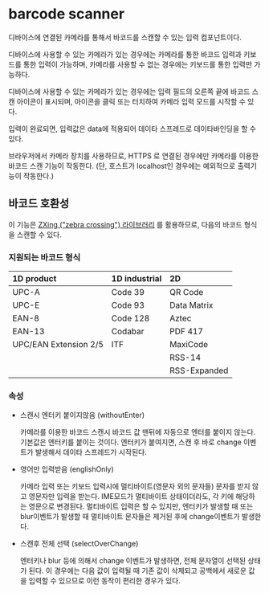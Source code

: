 # barcode scanner

디바이스에 연결된 카메라를 통해서 바코드를 스캔할 수 있는 입력 컴포넌트이다.

디바이스에 사용할 수 있는 카메라가 있는 경우에는 카메라를 통한 바코드 입력과 키보드를 통한 입력이 가능하며,
카메라를 사용할 수 없는 경우에는 키보드를 통한 입력만 가능하다.

디바이스에 사용할 수 있는 카메라가 있는 경우에는 입력 필드의 오른쪽 끝에 바코드 스캔 아이콘이 표시되며,
아이콘을 클릭 또는 터치하여 카메라 입력 모드를 시작할 수 있다.

입력이 완료되면, 입력값은 data에 적용되어 데이타 스프레드로 데이타바인딩을 할 수 있다.

브라우저에서 카메라 장치를 사용하므로, HTTPS 로 연결된 경우에만 카메라를 이용한 바코드 스캔 기능이 작동한다.
(단, 호스트가 localhost인 경우에는 예외적으로 출력기능이 작동한다.)

## 바코드 호환성

이 기능은 [ZXing ("zebra crossing") 라이브러리](https://github.com/zxing/zxing) 를 활용하므로,
다음의 바코드 형식을 스캔할 수 있다.

### 지원되는 바코드 형식

| 1D product            | 1D industrial | 2D           |
| :-------------------- | :------------ | :----------- |
| UPC-A                 | Code 39       | QR Code      |
| UPC-E                 | Code 93       | Data Matrix  |
| EAN-8                 | Code 128      | Aztec        |
| EAN-13                | Codabar       | PDF 417      |
| UPC/EAN Extension 2/5 | ITF           | MaxiCode     |
|                       |               | RSS-14       |
|                       |               | RSS-Expanded |

### 속성

- 스캔시 엔터키 붙이지않음 (withoutEnter)

  카메라를 이용한 바코드 스캔시 바코드 값 맨뒤에 자동으로 엔터를 붙이지 않는다.
  기본값은 엔터키를 붙이는 것이다.
  엔터키가 붙여지면, 스캔 후 바로 change 이벤트가 발생해서 데이타 스프레드가 시작된다.

- 영어만 입력받음 (englishOnly)

  카메라 입력 또는 키보드 입력시에 멀티바이트(영문자 외의 문자들) 문자를 받지 않고 영문자만 입력을 받는다.
  IME모드가 멀티바이트 상태이더라도, 각 키에 해당하는 영문으로 변경된다.
  멀티바이트 입력은 할 수 있지만, 엔터키가 발생할 때 또는 blur이벤트가 발생할 때 멀티바이트 문자들은 제거된 후에 change이벤트가 발생한다.

- 스캔후 전체 선택 (selectOverChange)

  엔터키나 blur 등에 의해서 change 이벤트가 발생하면, 전체 문자열이 선택된 상태가 된다. 이 경우에는 다음 값이 입력될 때 기존 값이 삭제되고 공백에서 새로운 값을 입력할 수 있으므로 이런 동작이 편리한 경우가 있다.
